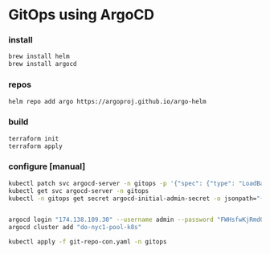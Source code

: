 # GitOps using ArgoCD

### install
```sh
brew install helm
brew install argocd
```

### repos
```sh
helm repo add argo https://argoproj.github.io/argo-helm
```

### build
```sh
terraform init
terraform apply
```

### configure [manual]
```sh
kubectl patch svc argocd-server -n gitops -p '{"spec": {"type": "LoadBalancer"}}'
kubectl get svc argocd-server -n gitops
kubectl -n gitops get secret argocd-initial-admin-secret -o jsonpath="{.data.password}" | base64 -d; echo


argocd login "174.138.109.30" --username admin --password "FWHsfwKjRmdOr2qN" --insecure
argocd cluster add "do-nyc1-pool-k8s"

kubectl apply -f git-repo-con.yaml -n gitops
```
